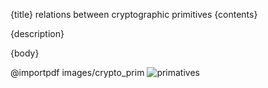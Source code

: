 {title}
relations between cryptographic primitives
{contents}

{description}

{body}

@importpdf images/crypto_prim
![primatives](src/images/crypto_prim.jpg)


